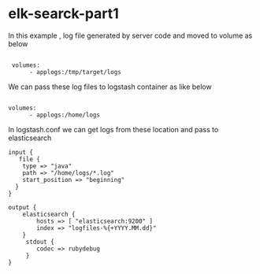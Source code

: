 # elk-searck-part1
 
In this example , log file generated by server code and moved to volume as below

```docker

 volumes: 
      - applogs:/tmp/target/logs      

```

We can pass these log files to logstash container as like below

```docker

volumes:
      - applogs:/home/logs  

```

In logstash.conf  we can get logs from these location and pass to elasticsearch

```
input {
   file {
    type => "java"
    path => "/home/logs/*.log"
    start_position => "beginning"
  }
}
 
output {
    elasticsearch {
        hosts => [ "elasticsearch:9200" ]
        index => "logfiles-%{+YYYY.MM.dd}"
    }
     stdout {
        codec => rubydebug
     }
}

```